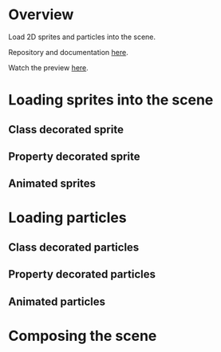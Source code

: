 # Overview
Load 2D sprites and particles into the scene.

Repository and documentation [here](https://github.com/khanonjs/khanon.js-tutorials/tree/main/03-loading-sprites).

Watch the preview [here](https://html-preview.github.io/?url=https://raw.githubusercontent.com/khanonjs/khanon.js-tutorials/refs/heads/main/04-loading-sprites/dist/index.html).

# Loading sprites into the scene

## Class decorated sprite

## Property decorated sprite

## Animated sprites

# Loading particles

## Class decorated particles

## Property decorated particles

## Animated particles

# Composing the scene